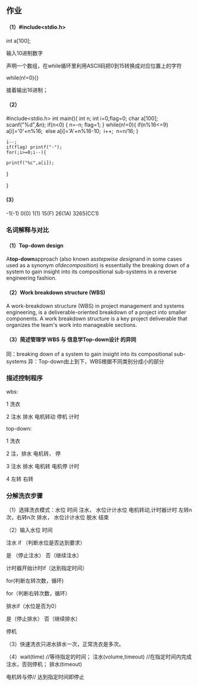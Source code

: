 ##  作业

####  （1）#include<stdio.h>

int a[100];

输入10进制数字

声明一个数组，在while循环里利用ASCII码把0到15转换成对应位置上的字符

while(n!=0){}

接着输出16进制；

####  （2）

#include<stdio.h>
int main(){
  int n;
  int i=0,flag=0;
  char a[100];
  scanf("%d",&n);
  if(n<0) {
  	n=-n;
  	flag=1;
  }
  while(n!=0){
​    if(n%16<=9) a[i]='0'+n%16;
​	else a[i]='A'+n%16-10; 
​    i++;
​    n=n/16;
  }

    i--; 
    if(flag) printf("-");
    for(;i>=0;i--){
    
    printf("%c",a[i]);

  }

}

####  (3）

-1(-1)  0(0)  1(1)  15(F)  26(1A)  3265(CC1)

###  名词解释与对比

####  （1）Top-down design

A**top-down**approach (also known as*stepwise design*and in some cases used as a synonym of*decomposition*) is essentially the breaking down of a system to gain insight into its compositional sub-systems in a reverse engineering fashion.

####  （2）Work breakdown structure (WBS)

A work-breakdown structure (WBS) in project management and systems engineering, is a deliverable-oriented breakdown of a project into smaller components. A work breakdown structure is a key project deliverable that organizes the team's work into manageable sections.

####  （3）简述管理学 WBS 与 信息学Top-down设计 的异同

同：breaking down of a system to gain insight into its compositional sub-systems 
异：Top-down由上到下，WBS根据不同类别分成小的部分

###  描述控制程序

wbs:

1   洗衣

2  注水  排水  电机转动  停机 计时

top-down:

1  洗衣

2  注，排水     电机转，                           停 

3 注水 排水     电机转 电机停 计时  

4                       左转 右转

###  分解洗衣步骤

（1）选择洗衣模式：水位 时间
注水， 水位计计水位 
电机转动,计时器计时  左转n次，右转n次 
排水， 水位计计水位 
脱水 
结束

（2）输入水位 时间

注水 if （判断水位是否达到要求）

是 （停止注水） 否（继续注水）

 计时器开始计时if（达到指定时间）

for(判断左转次数，循环)

for（判断右转次数，循环）

排水if（水位是否为0）

是（停止排水） 否（继续排水）

停机

（3）快速洗衣只进水排水一次，正常洗衣是多次。

（4）wait(time) //等待指定的时间；
注水(volume,timeout) //在指定时间内完成注水，否则停机；
排水(timeout)

电机转与停// 达到指定时间即停止 



